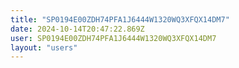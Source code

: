 ```yaml
---
title: "SP0194E00ZDH74PFA1J6444W1320WQ3XFQX14DM7"
date: 2024-10-14T20:47:22.869Z
user: SP0194E00ZDH74PFA1J6444W1320WQ3XFQX14DM7
layout: "users"
---
```

    